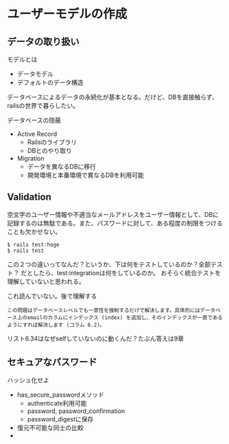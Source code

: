 # ユーザーモデルの作成
## データの取り扱い
モデルとは
- データモデル
- デフォルトのデータ構造

データベースによるデータの永続化が基本となる。だけど、DBを直接触らず、railsの世界で暮らしたい。

データベースの隠蔽
- Active Record
    - Railsのライブラリ
    - DBとのやり取り
- Migration
    - データを異なるDBに移行
    - 開発環境と本番環境で異なるDBを利用可能

## Validation
空文字のユーザー情報や不適当なメールアドレスをユーザー情報として、DBに記録するのは無駄である。また、パスワードに対して、ある程度の制限をつけることも欠かせない。

```
$ rails test:hoge
$ rails test
```
この２つの違いってなんだ？というか、下は何をテストしているのか？全部テスト？
だとしたら、test:integrationは何をしているのか。
おそらく統合テストを理解していないと思われる。

これ読んでいない。後で理解する
```
この問題はデータベースレベルでも一意性を強制するだけで解決します。具体的にはデータベース上のemailのカラムにインデックス (index) を追加し、そのインデックスが一意であるようにすれば解決します (コラム 6.2)。
```

リスト6.34はなぜselfしていないのに動くんだ？たぶん答えは9章


## セキュアなパスワード
ハッシュ化せよ
- has_secure_passwordメソッド
    - authenticate利用可能
    - password, password_confirmation
    - password_digestに保存
- 復元不可能な同士の比較
- 